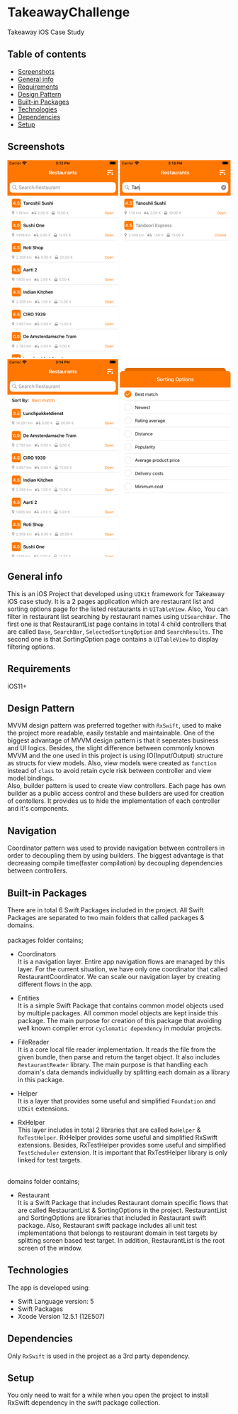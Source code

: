 # TakeawayChallenge
 Takeaway iOS Case Study

## Table of contents
* [Screenshots](#screenshots)
* [General info](#general-info)
* [Requirements](#requirements)
* [Design Pattern](#design-pattern)
* [Built-in Packages](#built-in-Packages)
* [Technologies](#technologies)
* [Dependencies](#dependencies)
* [Setup](#setup)

## Screenshots
<div align="left">
    <img src="/Screenshots/1.png" width="250px"</img>
    <img src="/Screenshots/2.png" width="250px"</img>
    <img src="/Screenshots/3.png" width="250px"</img>
    <img src="/Screenshots/4.png" width="250px"</img> 
</div>

## General info
This is an iOS Project that developed using `UIKit` framework for Takeaway iOS case study. It is a 2 pages application which are restaurant list and sorting options page for the listed restaurants in `UITableView`. Also, You can filter in restaurant list searching by restaurant names using `UISearchBar`. The first one is that RestaurantList page contains in total 4 child controllers that are called `Base`, `SearchBar`, `SelectedSortingOption` and `SearchResults`. The second one is that SortingOption page contains a `UITableView` to display filtering options.

## Requirements
iOS11+

## Design Pattern
MVVM design pattern was preferred together with `RxSwift`, used to make the project more readable, easily testable and maintainable. One of the biggest advantage of MVVM design pattern is that it seperates business and UI logics. Besides, the slight difference between commonly known MVVM and the one used in this project is using IO(Input/Output) structure as structs for view models. Also, view models were created as `function` instead of `class` to avoid retain cycle risk between controller and view model bindings.
<br />
Also, builder pattern is used to create view controllers. Each page has own builder as a public access control and these builders are used for creation of contollers. It provides us to hide the implementation of each controller and it's components.

## Navigation
Coordinator pattern was used to provide navigation between controllers in order to decoupling them by using builders. The biggest advantage is that decreasing compile time(faster compilation) by decoupling dependencies between controllers.

## Built-in Packages
There are in total 6 Swift Packages included in the project. All Swift Packages are separated to two main folders that called packages & domains.
<br /><br />
packages folder contains;
* Coordinators <br />
It is a navigation layer. Entire app navigation flows are managed by this layer. For the current situation, we have only one coordinator that called RestaurantCoordinator. We can scale our navigation layer by creating different flows in the app.

* Entities <br />
It is a simple Swift Package that contains common model objects used by multiple packages. All common model objects are kept inside this package. The main purpose for creation of this package that avoiding well known compiler error `cyclomatic dependency` in modular projects.

* FileReader <br />
It is a core local file reader implementation. It reads the file from the given bundle, then parse and return the target object. It also includes `RestaurantReader` library. The main purpose is that handling each domain's data demands individually by splitting each domain as a library in this package.

* Helper <br />
It is a layer that provides some useful and simplified `Foundation` and `UIKit` extensions.

* RxHelper <br />
This layer includes in total 2 libraries that are called `RxHelper` & `RxTestHelper`. RxHelper provides some useful and simplified RxSwift extensions. Besides, RxTestHelper provides some useful and simplified `TestScheduler` extension. It is important that RxTestHelper library is only linked for test targets.

<br />
domains folder contains; <br />

* Restaurant <br />
It is a Swift Package that includes Restaurant domain specific flows that are called RestaurantList & SortingOptions in the project. RestaurantList and SortingOptions are libraries that included in Restaurant swift package. Also, Restaurant swift package includes all unit test implementations that belongs to restaurant domain in test targets by splitting screen based test target. In addition, RestaurantList is the root screen of the window. 

## Technologies
The app is developed using:
* Swift Language version: 5
* Swift Packages
* Xcode Version 12.5.1 (12E507)

## Dependencies
Only `RxSwift` is used in the project as a 3rd party dependency.
	
## Setup
You only need to wait for a while when you open the project to install RxSwift dependency in the swift package collection.
